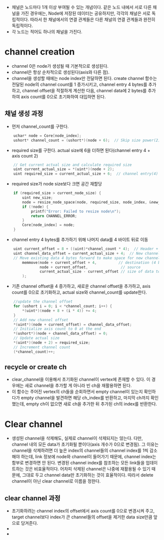 - 채널은 노드마다 1개 이상 부여될 수 있는 개념이다. 같은 노드 내에서 서로 다른 채널을 가진 경우에는, Node에 저장된 데이터는 공유하지만, 각각의 채널은 서로 독립적이다. 따라서 한 채널에서의 연결 관계들은 다른 채널의 연결 관계들과 완전히 독립적이다.
- 각 노드는 적어도 하나의 채널을 가진다. 

# channel creation
- channel 0은 node가 생성될 때 기본적으로 생성된다. 
- channel은 항상 순차적으로 생성된다(axis와 다른 점). 
- channel을 생성할 때에는 node index만 전달하면 된다. create channel 함수는 전달된 node의 channel count를 1 증가시키고, channel entry 4 bytes를 추가하고, channel offset을 적절하게 계산한 다음, channel data에 2 bytes를 추가하여 axis count를 0으로 초기화하여 대입하면 된다. 
## 채널 생성 과정
- 먼저 channel_count를 구한다. 
```c
    uchar* node = Core[node_index];
    ushort* channel_count = (ushort*)(node + 6);  // Skip size power(2) and actual size(4)
```
- required size를 구한다. actual size에 6을 더하면 된다(channel entry 4 + axis count 2)
```c
    // Get current actual size and calculate required size
    uint current_actual_size = *(uint*)(node + 2);
    uint required_size = current_actual_size + 6;  // channel entry(4) + axis count(2)
```
- required size가 node size보다 크면 공간 재할당
```c
    if (required_size > current_node_size) {
        uint new_size;
        node = resize_node_space(node, required_size, node_index, &new_size);
        if (!node) {
            printf("Error: Failed to resize node\n");
            return CHANNEL_ERROR;
        }
        Core[node_index] = node;
    }
```
- channel entry 4 bytes를 추가하기 위해 나머지 data를 4 바이트 뒤로 이동
```c
    uint current_offset = 8 + ((uint)*channel_count * 4);  // Header + existing channel offsets
    uint channel_data_offset = current_actual_size + 4;  // New channel data goes at the end
    // Move existing data 4 bytes forward to make space for new channel entry
        memmove(node + current_offset + 4,          // destination (4 bytes forward)
                node + current_offset,               // source
                current_actual_size - current_offset // size of data to move
        );
```
- 기존 channel offset을 4 증가하고, 새로운 channel offset을 추가하고, axis count를 0으로 초기화하고, actual size와 channel_count를 update한다. 
```c
    //update the channel offset
    for (ushort i = 0; i < *channel_count; i++) {
        *(uint*)(node + 8 + (i * 4)) += 4;
    }
    // Add new channel offset
    *(uint*)(node + current_offset) = channel_data_offset;
    // Initialize axis count to 0 at the end
    *(ushort*)(node + channel_data_offset) = 0;
    // Update actual size
    *(uint*)(node + 2) = required_size;
    // Increment channel count
    (*channel_count)++;
```
## recycle or create ch
- clear_channel을 이용해서 초기화된 channel이 vertex에 존재할 수 있다. 이 경우에는 새로 channel을 추가할 게 아니라 빈 ch을 재활용하면 된다. 
- 이 함수는 주어진 vertex의 ch들을 순회하면서 empty channel이 있는지 확인하다가 empty channel을 발견하면 해당 ch_index를 반환하고, 마지막 ch까지 확인했는데, empty ch이 없으면 새로 ch을 추가한 뒤 추가된 ch의 index를 반환한다. 
# Clear channel
- 생성된 channel을 삭제해도, 실제로 channel이 삭제되지는 않는다. 다만, channel 내의 모든 data가 초기화될 뿐이다(axis 개수가 0으로 변경됨). 그 이유는 channel을 삭제하려면 더 높은 index의 channel들의 channel index를 1씩 감소해야 하는데, link 정보에 node와 channel이 들어가기 때문에, channel index는 함부로 변경하면 안 된다. 변경된 channel index를 참조하는 모든 link들을 업데이트하는 것은 비효율적이다. 어차피 삭제된 channel은 나중에 재활용될 수 있기 때문에, 그대로 두고 channel data만 초기화하는 것이 효율적이다. 따라서 delete channel이 아닌 clear channel로 이름을 정한다. 
## clear channel 과정
- 초기화하려는 channel index의 offset에서 axis count를 0으로 변경시켜 주고, target channel보다 index가 큰 channel들의 offset을 제거한 data size만큼 앞으로 당겨준다. 
- 
- 
